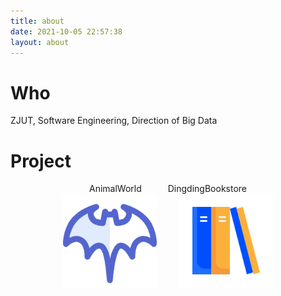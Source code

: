 ```yaml
---
title: about
date: 2021-10-05 22:57:38
layout: about
---
```


# Who
ZJUT, Software Engineering, Direction of Big Data

# Project
<div align="center">
    AnimalWorld<span>&emsp;&emsp;&emsp;</span>DingdingBookstore</br>
    <span>&emsp;&emsp;</span>
    <a href="https://kk1024.cool/AnimalWorld/">
    <img height="150px" src="https://github.com/Kukukukiki192/TyporaImg/raw/main/img/sharpicons_Bat.png" /></a>
    <span>&emsp;&emsp;</span>
    <a href="https://kk1024.cool/DingdingBookstore/">
    <img height="150px" src="https://github.com/Kukukukiki192/TyporaImg/raw/main/img/book.png" /></a>
    <span>&emsp;&emsp;</span>
</div>